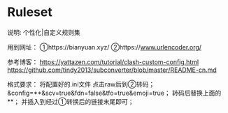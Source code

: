 # Ruleset
说明:
        个性化|自定义规则集

用到网址：
        ①https://bianyuan.xyz/
        ②https://www.urlencoder.org/
        
参考博客：
        https://yattazen.com/tutorial/clash-custom-config.html
        https://github.com/tindy2013/subconverter/blob/master/README-cn.md

格式要求：
        将配置好的.ini文件 点击raw后到②转码；
        &config=**&scv=true&fdn=false&tfo=true&emoji=true；
        转码后替换上面的 **；
        并插入到经过①转换后的链接末尾即可；
          
